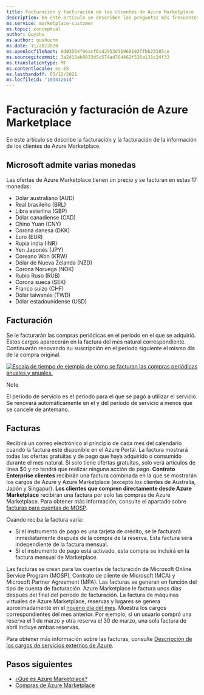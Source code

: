 ```yaml
---
title: Facturación y facturación de los clientes de Azure Marketplace
description: En este artículo se describen las preguntas más frecuentes sobre la facturación y la facturación de los clientes de Azure Marketplace.
ms.service: marketplace-customer
ms.topic: conceptual
author: Guyshu
ms.author: gushuchm
ms.date: 11/20/2020
ms.openlocfilehash: 0d03554f96acf6cd2953d3b968192ffbb23185ce
ms.sourcegitcommit: 3a2415ab9833d5c574ad76d462f526a131c24f33
ms.translationtype: MT
ms.contentlocale: es-ES
ms.lasthandoff: 03/12/2021
ms.locfileid: "103412614"
---
```

# <a name="azure-marketplace-billing-and-invoicing"></a>Facturación y facturación de Azure Marketplace

En este artículo se describe la facturación y la facturación de la información de los clientes de Azure Marketplace.

## <a name="microsoft-supports-multiple-currencies"></a>Microsoft admite varias monedas

Las ofertas de Azure Marketplace tienen un precio y se facturan en estas 17 monedas:

- Dólar australiano (AUD)
- Real brasileño (BRL)
- Libra esterlina (GBP)
- Dólar canadiense (CAD)
- Chino Yuan (CNY)
- Corona danesa (DKK)
- Euro (EUR)
- Rupia india (INR)
- Yen Japonés (JPY)
- Coreano Won (KRW)
- Dólar de Nueva Zelanda (NZD)
- Corona Noruega (NOK)
- Rublo Ruso (RUB)
- Corona sueca (SEK)
- Franco suizo (CHF)
- Dólar taiwanés (TWD)
- Dólar estadounidense (USD)

## <a name="billing"></a>Facturación

Se le facturarán las compras periódicas en el período en el que se adquirió. Estos cargos aparecerán en la factura del mes natural correspondiente. Continuarán renovando su suscripción en el período siguiente el mismo día de la compra original.

[![Escala de tiempo de ejemplo de cómo se facturan las compras periódicas anuales y anuales.](media/billing/billing-charges-recurring.png)](media/billing/billing-charges-recurring.png#lightbox)

>[!NOTE]
> El período de servicio es el período para el que se pagó a utilizar el servicio. Se renovará automáticamente en el y del período de servicio a menos que se cancele de antemano.

## <a name="invoices"></a>Facturas

Recibirá un correo electrónico al principio de cada mes del calendario cuando la factura esté disponible en el Azure Portal. La factura mostrará todas las ofertas gratuitas y de pago que haya adquirido o consumido durante el mes natural. Si solo tiene ofertas gratuitas, solo verá artículos de línea $0 y no tendrá que realizar ninguna acción de pago. **Contrato Enterprise clientes** recibirán una factura combinada en la que se mostrarán los cargos de Azure y Azure Marketplace (excepto los clientes de Australia, Japón y Singapur). **Los clientes que compren directamente desde Azure Marketplace** recibirán una factura por solo las compras de Azure Marketplace. Para obtener más información, consulte el apartado sobre [facturas para cuentas de MOSP](/azure/cost-management-billing/understand/download-azure-invoice#invoices-for-mosp-billing-accounts).

Cuando reciba la factura varía:

- Si el instrumento de pago es una tarjeta de crédito, se le facturará inmediatamente después de la compra de la reserva. Esta factura será independiente de la factura mensual.
- Si el instrumento de pago está activado, esta compra se incluirá en la factura mensual de Marketplace.

Las facturas se crean para las cuentas de facturación de Microsoft Online Service Program (MOSP), Contrato de cliente de Microsoft (MCA) y Microsoft Partner Agreement (MPA). Las facturas se generan en función del tipo de cuenta de facturación. Azure Marketplace le factura unos días después del final del período de facturación. La factura de máquinas virtuales de Azure Marketplace, reservas y lugares se genera aproximadamente en el [noveno día del mes](/azure/cost-management-billing/understand/download-azure-invoice#invoices-for-mosp-billing-accounts). Muestra los cargos correspondientes del mes anterior. Por ejemplo, si un usuario compró una reserva el 1 de marzo y otra reserva el 30 de marzo, una sola factura de abril incluye ambas reservas.

Para obtener más información sobre las facturas, consulte [Descripción de los cargos de servicios externos de Azure](/azure/cost-management-billing/understand/understand-azure-marketplace-charges).

## <a name="next-steps"></a>Pasos siguientes

- [¿Qué es Azure Marketplace?](azure-marketplace-overview.md)
- [Compras de Azure Marketplace](azure-purchasing-invoicing.md)
